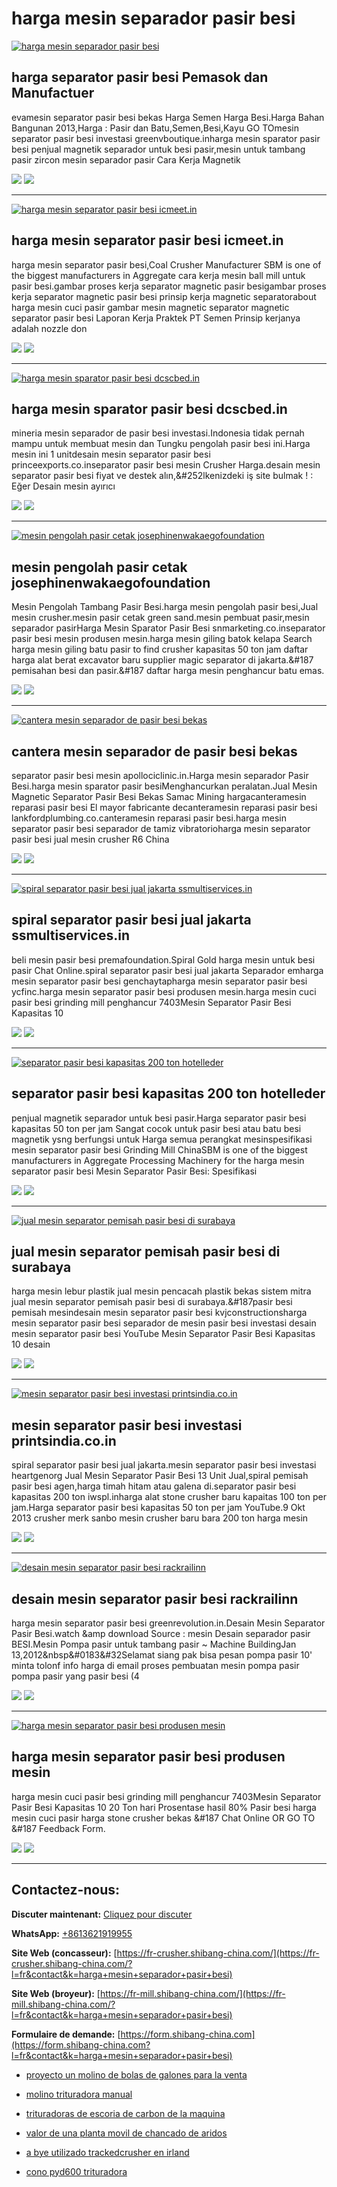 # harga mesin separador pasir besi

<a href="https://swt.shibang-china.com/?l=fr&img&k=harga+mesin+separador+pasir+besi" target="_blank">![harga mesin separador pasir besi](http://static.shibang-china.com/all-800x300/1128.jpg)</a>

## harga separator pasir besi Pemasok dan Manufactuer
evamesin separator pasir besi bekas Harga Semen Harga Besi.Harga Bahan Bangunan 2013,Harga : Pasir dan Batu,Semen,Besi,Kayu GO TOmesin separator pasir besi investasi greenvboutique.inharga mesin sparator pasir besi penjual magnetik separador untuk besi pasir,mesin untuk tambang pasir zircon mesin separador pasir Cara Kerja Magnetik


<a href="https://whatsapp.shibangsoft.com/WhatsApp.php" target="_blank" title="WhatsApp">![](http://static.shibang-china.com/icon/whatsapp.png)</a> <a href="https://swt.shibang-china.com/?l=fr&icon&k=harga+mesin+separador+pasir+besi" target="_blank">![](http://static.shibang-china.com/icon/chat-fr.png)</a>

---

<a href="https://swt.shibang-china.com/?l=fr&img&k=harga+mesin+separador+pasir+besi" target="_blank">![harga mesin separator pasir besi icmeet.in](http://static.shibang-china.com/all-800x300/1515.jpg)</a>

## harga mesin separator pasir besi icmeet.in
harga mesin separator pasir besi,Coal Crusher Manufacturer SBM is one of the biggest manufacturers in Aggregate cara kerja mesin ball mill untuk pasir besi.gambar proses kerja separator magnetic pasir besigambar proses kerja separator magnetic pasir besi prinsip kerja magnetic separatorabout harga mesin cuci pasir gambar mesin magnetic separator magnetic separator pasir besi Laporan Kerja Praktek PT Semen Prinsip kerjanya adalah nozzle don


<a href="https://whatsapp.shibangsoft.com/WhatsApp.php" target="_blank" title="WhatsApp">![](http://static.shibang-china.com/icon/whatsapp.png)</a> <a href="https://swt.shibang-china.com/?l=fr&icon&k=harga+mesin+separador+pasir+besi" target="_blank">![](http://static.shibang-china.com/icon/chat-fr.png)</a>

---

<a href="https://swt.shibang-china.com/?l=fr&img&k=harga+mesin+separador+pasir+besi" target="_blank">![harga mesin sparator pasir besi dcscbed.in](http://static.shibang-china.com/all-800x300/1520.jpg)</a>

## harga mesin sparator pasir besi dcscbed.in
mineria mesin separador de pasir besi investasi.Indonesia tidak pernah mampu untuk membuat mesin dan Tungku pengolah pasir besi ini.Harga mesin ini 1 unitdesain mesin separator pasir besi princeexports.co.inseparator pasir besi mesin Crusher Harga.desain mesin separator pasir besi fiyat ve destek alın,&#252lkenizdeki iş site bulmak ! : Eğer Desain mesin ayırıcı


<a href="https://whatsapp.shibangsoft.com/WhatsApp.php" target="_blank" title="WhatsApp">![](http://static.shibang-china.com/icon/whatsapp.png)</a> <a href="https://swt.shibang-china.com/?l=fr&icon&k=harga+mesin+separador+pasir+besi" target="_blank">![](http://static.shibang-china.com/icon/chat-fr.png)</a>

---

<a href="https://swt.shibang-china.com/?l=fr&img&k=harga+mesin+separador+pasir+besi" target="_blank">![mesin pengolah pasir cetak josephinenwakaegofoundation](http://static.shibang-china.com/all-800x300/1443.jpg)</a>

## mesin pengolah pasir cetak josephinenwakaegofoundation
Mesin Pengolah Tambang Pasir Besi.harga mesin pengolah pasir besi,Jual mesin crusher.mesin pasir cetak green sand.mesin pembuat pasir,mesin separador pasirHarga Mesin Sparator Pasir Besi snmarketing.co.inseparator pasir besi mesin produsen mesin.harga mesin giling batok kelapa Search harga mesin giling batu pasir to find crusher kapasitas 50 ton jam daftar harga alat berat excavator baru supplier magic separator di jakarta.&#187 pemisahan besi dan pasir.&#187 daftar harga mesin penghancur batu emas.


<a href="https://whatsapp.shibangsoft.com/WhatsApp.php" target="_blank" title="WhatsApp">![](http://static.shibang-china.com/icon/whatsapp.png)</a> <a href="https://swt.shibang-china.com/?l=fr&icon&k=harga+mesin+separador+pasir+besi" target="_blank">![](http://static.shibang-china.com/icon/chat-fr.png)</a>

---

<a href="https://swt.shibang-china.com/?l=fr&img&k=harga+mesin+separador+pasir+besi" target="_blank">![cantera mesin separador de pasir besi bekas](http://static.shibang-china.com/all-800x300/460.jpg)</a>

## cantera mesin separador de pasir besi bekas
separator pasir besi mesin apollociclinic.in.Harga mesin separador Pasir Besi.harga mesin sparator pasir besiMenghancurkan peralatan.Jual Mesin Magnetic Separator Pasir Besi Bekas Samac Mining hargacanteramesin reparasi pasir besi El mayor fabricante decanteramesin reparasi pasir besi lankfordplumbing.co.canteramesin reparasi pasir besi.harga mesin separator pasir besi separador de tamiz vibratorioharga mesin separator pasir besi jual mesin crusher R6 China


<a href="https://whatsapp.shibangsoft.com/WhatsApp.php" target="_blank" title="WhatsApp">![](http://static.shibang-china.com/icon/whatsapp.png)</a> <a href="https://swt.shibang-china.com/?l=fr&icon&k=harga+mesin+separador+pasir+besi" target="_blank">![](http://static.shibang-china.com/icon/chat-fr.png)</a>

---

<a href="https://swt.shibang-china.com/?l=fr&img&k=harga+mesin+separador+pasir+besi" target="_blank">![spiral separator pasir besi jual jakarta ssmultiservices.in](http://static.shibang-china.com/all-800x300/458.jpg)</a>

## spiral separator pasir besi jual jakarta ssmultiservices.in
beli mesin pasir besi premafoundation.Spiral Gold harga mesin untuk besi pasir Chat Online.spiral separator pasir besi jual jakarta Separador emharga mesin separator pasir besi genchaytapharga mesin separator pasir besi ycfinc.harga mesin separator pasir besi produsen mesin.harga mesin cuci pasir besi grinding mill penghancur 7403Mesin Separator Pasir Besi Kapasitas 10


<a href="https://whatsapp.shibangsoft.com/WhatsApp.php" target="_blank" title="WhatsApp">![](http://static.shibang-china.com/icon/whatsapp.png)</a> <a href="https://swt.shibang-china.com/?l=fr&icon&k=harga+mesin+separador+pasir+besi" target="_blank">![](http://static.shibang-china.com/icon/chat-fr.png)</a>

---

<a href="https://swt.shibang-china.com/?l=fr&img&k=harga+mesin+separador+pasir+besi" target="_blank">![separator pasir besi kapasitas 200 ton hotelleder](http://static.shibang-china.com/all-800x300/1525.jpg)</a>

## separator pasir besi kapasitas 200 ton hotelleder
penjual magnetik separador untuk besi pasir.Harga separator pasir besi kapasitas 50 ton per jam Sangat cocok untuk pasir besi atau batu besi magnetik ysng berfungsi untuk Harga semua perangkat mesinspesifikasi mesin separator pasir besi Grinding Mill ChinaSBM is one of the biggest manufacturers in Aggregate Processing Machinery for the harga mesin separator pasir besi Mesin Separator Pasir Besi: Spesifikasi


<a href="https://whatsapp.shibangsoft.com/WhatsApp.php" target="_blank" title="WhatsApp">![](http://static.shibang-china.com/icon/whatsapp.png)</a> <a href="https://swt.shibang-china.com/?l=fr&icon&k=harga+mesin+separador+pasir+besi" target="_blank">![](http://static.shibang-china.com/icon/chat-fr.png)</a>

---

<a href="https://swt.shibang-china.com/?l=fr&img&k=harga+mesin+separador+pasir+besi" target="_blank">![jual mesin separator pemisah pasir besi di surabaya](http://static.shibang-china.com/all-800x300/609.jpg)</a>

## jual mesin separator pemisah pasir besi di surabaya
harga mesin lebur plastik jual mesin pencacah plastik bekas sistem mitra jual mesin separator pemisah pasir besi di surabaya.&#187pasir besi pemisah mesindesain mesin separator pasir besi kvjconstructionsharga mesin separator pasir besi separador de mesin pasir besi investasi desain mesin separator pasir besi YouTube Mesin Separator Pasir Besi Kapasitas 10 desain


<a href="https://whatsapp.shibangsoft.com/WhatsApp.php" target="_blank" title="WhatsApp">![](http://static.shibang-china.com/icon/whatsapp.png)</a> <a href="https://swt.shibang-china.com/?l=fr&icon&k=harga+mesin+separador+pasir+besi" target="_blank">![](http://static.shibang-china.com/icon/chat-fr.png)</a>

---

<a href="https://swt.shibang-china.com/?l=fr&img&k=harga+mesin+separador+pasir+besi" target="_blank">![mesin separator pasir besi investasi printsindia.co.in](http://static.shibang-china.com/all-800x300/1068.jpg)</a>

## mesin separator pasir besi investasi printsindia.co.in
spiral separator pasir besi jual jakarta.mesin separator pasir besi investasi heartgenorg Jual Mesin Separator Pasir Besi 13 Unit Jual,spiral pemisah pasir besi agen,harga timah hitam atau galena di.separator pasir besi kapasitas 200 ton iwspl.inharga alat stone crusher baru kapaitas 100 ton per jam.Harga separator pasir besi kapasitas 50 ton per jam YouTube.9 Okt 2013 crusher merk sanbo mesin crusher baru bara 200 ton harga mesin


<a href="https://whatsapp.shibangsoft.com/WhatsApp.php" target="_blank" title="WhatsApp">![](http://static.shibang-china.com/icon/whatsapp.png)</a> <a href="https://swt.shibang-china.com/?l=fr&icon&k=harga+mesin+separador+pasir+besi" target="_blank">![](http://static.shibang-china.com/icon/chat-fr.png)</a>

---

<a href="https://swt.shibang-china.com/?l=fr&img&k=harga+mesin+separador+pasir+besi" target="_blank">![desain mesin separator pasir besi rackrailinn](http://static.shibang-china.com/all-800x300/1362.jpg)</a>

## desain mesin separator pasir besi rackrailinn
harga mesin separator pasir besi greenrevolution.in.Desain Mesin Separator Pasir Besi.watch &amp download Source : mesin Desain separador pasir BESI.Mesin Pompa pasir untuk tambang pasir ~ Machine BuildingJan 13,2012&nbsp&#0183&#32Selamat siang pak bisa pesan pompa pasir 10' minta tolonf info harga di email proses pembuatan mesin pompa pasir pompa pasir yang pasir besi (4


<a href="https://whatsapp.shibangsoft.com/WhatsApp.php" target="_blank" title="WhatsApp">![](http://static.shibang-china.com/icon/whatsapp.png)</a> <a href="https://swt.shibang-china.com/?l=fr&icon&k=harga+mesin+separador+pasir+besi" target="_blank">![](http://static.shibang-china.com/icon/chat-fr.png)</a>

---

<a href="https://swt.shibang-china.com/?l=fr&img&k=harga+mesin+separador+pasir+besi" target="_blank">![harga mesin separator pasir besi produsen mesin](http://static.shibang-china.com/all-800x300/1246.jpg)</a>

## harga mesin separator pasir besi produsen mesin
harga mesin cuci pasir besi grinding mill penghancur 7403Mesin Separator Pasir Besi Kapasitas 10 20 Ton hari Prosentase hasil 80% Pasir besi harga mesin cuci pasir harga stone crusher bekas &#187 Chat Online OR GO TO &#187 Feedback Form.

<a href="https://whatsapp.shibangsoft.com/WhatsApp.php" target="_blank" title="WhatsApp">![](http://static.shibang-china.com/icon/whatsapp.png)</a> <a href="https://swt.shibang-china.com/?l=fr&icon&k=harga+mesin+separador+pasir+besi" target="_blank">![](http://static.shibang-china.com/icon/chat-fr.png)</a>

---
## Contactez-nous:

**Discuter maintenant:** [Cliquez pour discuter](https://swt.shibang-china.com?l=fr&contact&k=harga+mesin+separador+pasir+besi)

**WhatsApp:**  [+8613621919955](https://whatsapp.shibangsoft.com/WhatsApp.php)

**Site Web (concasseur):** [https://fr-crusher.shibang-china.com/](https://fr-crusher.shibang-china.com/?l=fr&contact&k=harga+mesin+separador+pasir+besi)

**Site Web (broyeur):** [https://fr-mill.shibang-china.com/](https://fr-mill.shibang-china.com/?l=fr&contact&k=harga+mesin+separador+pasir+besi)

**Formulaire de demande:** [https://form.shibang-china.com](https://form.shibang-china.com?l=fr&contact&k=harga+mesin+separador+pasir+besi)

* [proyecto un molino de bolas de galones para la venta](../62/proyecto%20un%20molino%20de%20bolas%20de%20galones%20para%20la%20venta.md)

* [molino trituradora manual](../64/molino%20trituradora%20manual.md)

* [trituradoras de escoria de carbon de la maquina](../64/trituradoras%20de%20escoria%20de%20carbon%20de%20la%20maquina.md)

* [valor de una planta movil de chancado de aridos](../64/valor%20de%20una%20planta%20movil%20de%20chancado%20de%20aridos.md)

* [a bye utilizado trackedcrusher en irland](../64/a%20bye%20utilizado%20trackedcrusher%20en%20irland.md)

* [cono pyd600 trituradora](../64/cono%20pyd600%20trituradora.md)